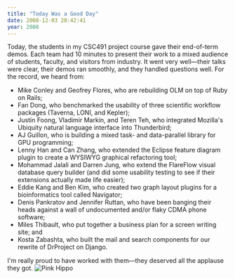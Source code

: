 ```yaml
---
title: "Today Was a Good Day"
date: 2008-12-03 20:42:41
year: 2008
---
```

Today, the students in my CSC491 project course gave their end-of-term demos. Each team had 10 minutes to present their work to a mixed audience of students, faculty, and visitors from industry.  It went very well—their talks were clear, their demos ran smoothly, and they handled questions well.  For the record, we heard from:
<ul>
  <li>Mike Conley and Geofrey Flores, who are rebuilding OLM on top of Ruby on Rails;</li>
  <li>Fan Dong, who benchmarked the usability of three scientific workflow packages (Taverna, LONI, and Kepler);</li>
  <li>Justin Foong, Vladimir Markin, and Teren Teh, who integrated Mozilla's Ubiquity natural language interface into Thunderbird;</li>
  <li>AJ Guillon, who is building a mixed task- and data-parallel library for GPU programming;</li>
  <li>Lenny Han and Can Zhang, who extended the Eclipse feature diagram plugin to create a WYSIWYG graphical refactoring tool;</li>
  <li>Mohammad Jalali and Darren Jung, who extend the FlareFlow visual database query builder (and did some usability testing to see if their extensions actually made life easier);</li>
  <li>Eddie Kang and Ben Kim, who created two graph layout plugins for a bioinformatics tool called Navigator;</li>
  <li>Denis Pankratov and Jennifer Ruttan, who have been banging their heads against a wall of undocumented and/or flaky CDMA phone software;</li>
  <li>Miles Thibault, who put together a business plan for a screen writing site; and</li>
  <li>Kosta Zabashta, who built the mail and search components for our rewrite of DrProject on Django.</li>
</ul>
I'm really proud to have worked with them—they deserved all the applause they got.

<img src="{{'/files/2008/12/hippo.png' | relative_url}}" alt="Pink Hippo" />
